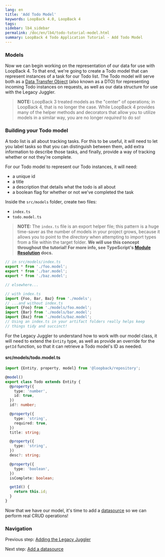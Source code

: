 ```yaml
---
lang: en
title: 'Add Todo Model'
keywords: LoopBack 4.0, LoopBack 4
tags:
sidebar: lb4_sidebar
permalink: /doc/en/lb4/todo-tutorial-model.html
summary: LoopBack 4 Todo Application Tutorial - Add Todo Model
---
```


### Models

Now we can begin working on the representation of our data for use with
LoopBack 4. To that end, we're going to create a Todo model that can represent
instances of a task for our Todo list. The Todo model will serve both as a
[Data Transfer Object](https://en.wikipedia.org/wiki/Data_transfer_object) (also
known as a DTO) for representing incoming Todo instances on requests, as well as
our data structure for use with the Legacy Juggler.

> **NOTE:** LoopBack 3 treated models as the "center" of operations; in LoopBack
> 4, that is no longer the case. While LoopBack 4 provides many of the helper
> methods and decorators that allow you to utilize models in a similar way, you
> are no longer _required_ to do so!

### Building your Todo model

A todo list is all about tracking tasks. For this to be useful, it will need to
let you label tasks so that you can distinguish between them, add extra
information to describe those tasks, and finally, provide a way of tracking
whether or not they're complete.

For our Todo model to represent our Todo instances, it will need:

- a unique id
- a title
- a description that details what the todo is all about
- a boolean flag for whether or not we've completed the task

Inside the `src/models` folder, create two files:

- `index.ts`
- `todo.model.ts`

> **NOTE:** The `index.ts` file is an export helper file; this pattern is a huge
> time-saver as the number of models in your project grows, because it allows
> you to point to the _directory_ when attempting to import types from a file
> within the target folder. **We will use this concept throughout the tutorial!
> For more info, see TypeScript's
> [Module Resolution](https://www.typescriptlang.org/docs/handbook/module-resolution.html)
> docs.**

```ts
// in src/models/index.ts
export * from './foo.model';
export * from './bar.model';
export * from './baz.model';

// elsewhere...

// with index.ts
import {Foo, Bar, Baz} from './models';
// ...and without index.ts
import {Foo} from './models/foo.model';
import {Bar} from './models/bar.model';
import {Baz} from './models/baz.model';
// Using an index.ts in your artifact folders really helps keep
// things tidy and succinct!
```

For the Legacy Juggler to understand how to work with our model class, it will
need to extend the `Entity` type, as well as provide an override for the `getId`
function, so that it can retrieve a Todo model's ID as needed.

#### src/models/todo.model.ts

```ts
import {Entity, property, model} from '@loopback/repository';

@model()
export class Todo extends Entity {
  @property({
    type: 'number',
    id: true,
  })
  id?: number;

  @property({
    type: 'string',
    required: true,
  })
  title: string;

  @property({
    type: 'string',
  })
  desc?: string;

  @property({
    type: 'boolean',
  })
  isComplete: boolean;

  getId() {
    return this.id;
  }
}
```

Now that we have our model, it's time to add a
[datasource](todo-tutorial-datasource.md) so we can perform real CRUD
operations!

### Navigation

Previous step: [Adding the Legacy Juggler](todo-tutorial-juggler.md)

Next step: [Add a datasource](todo-tutorial-datasource.md)
